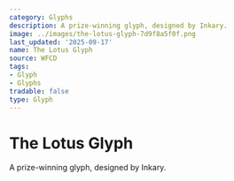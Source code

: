 ```yaml
---
category: Glyphs
description: A prize-winning glyph, designed by Inkary.
image: ../images/the-lotus-glyph-7d9f8a5f0f.png
last_updated: '2025-09-17'
name: The Lotus Glyph
source: WFCD
tags:
- Glyph
- Glyphs
tradable: false
type: Glyph
---
```


# The Lotus Glyph

A prize-winning glyph, designed by Inkary.

